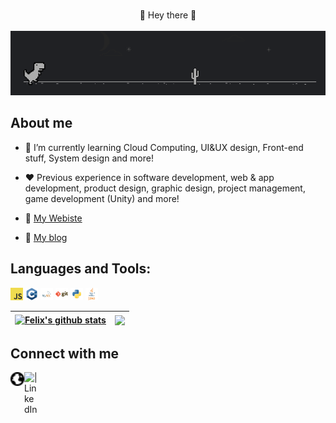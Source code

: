 <br />

<p align="center">
     👋 Hey there 👋  </br></br>
     <img src="Dino.gif" href="https://felix-ku.github.io/">
</p>


## About me

- 🌱 I’m currently learning Cloud Computing, UI&UX design, Front-end stuff, System design and more!

- ❤️ Previous experience in software development, web & app development, product design, graphic design, project management, game development (Unity) and more!

- 📝 [My Webiste](https://www.felixku.com/)
- 📝 [My blog](https://blog.felixku.com/)


## Languages and Tools:

<code><img height="20" src="https://raw.githubusercontent.com/github/explore/80688e429a7d4ef2fca1e82350fe8e3517d3494d/topics/javascript/javascript.png"></code>
<code><img height="20" src="https://raw.githubusercontent.com/github/explore/80688e429a7d4ef2fca1e82350fe8e3517d3494d/topics/cpp/cpp.png"></code>
<code><img height="20" src="https://raw.githubusercontent.com/github/explore/80688e429a7d4ef2fca1e82350fe8e3517d3494d/topics/mysql/mysql.png"></code>
<code><img height="20" src="https://raw.githubusercontent.com/github/explore/80688e429a7d4ef2fca1e82350fe8e3517d3494d/topics/git/git.png"></code>
<code><img height="20" src="https://raw.githubusercontent.com/github/explore/80688e429a7d4ef2fca1e82350fe8e3517d3494d/topics/python/python.png"></code>
<code><img height="20" src="https://raw.githubusercontent.com/github/explore/80688e429a7d4ef2fca1e82350fe8e3517d3494d/topics/java/java.png"></code>


| <a href="https://github.com/anuraghazra/github-readme-stats"><img align="center" src="https://github-readme-stats.vercel.app/api?username=Felix-Ku&show_icons=true&include_all_commits=true&theme=buefy&hide_border=true" alt="Felix's github stats" /></a> | <a href="https://github.com/anuraghazra/github-readme-stats"><img align="center" src="https://github-readme-stats.vercel.app/api/top-langs/?username=Felix-Ku&layout=compact&theme=buefy&hide_border=true" /></a> |
| ------------- | ------------- |





## Connect with me

[<img align="left" alt="" width="22px" src="https://raw.githubusercontent.com/iconic/open-iconic/master/svg/globe.svg" />][website]
[<img align="left" alt=" | LinkedIn" width="22px" src="https://cdn.jsdelivr.net/npm/simple-icons@v3/icons/linkedin.svg" />][linkedin]

[website]: https://felix-ku.github.io/
[linkedin]: https://www.linkedin.com/in/felixku/



